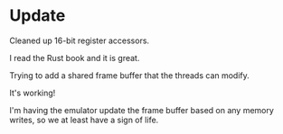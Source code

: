 # Update

Cleaned up 16-bit register accessors.

I read the Rust book and it is great.

Trying to add a shared frame buffer that the threads can modify.

It's working!

I'm having the emulator update the frame buffer based on any memory writes, so we at least have a sign of life.
